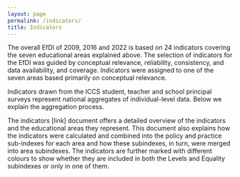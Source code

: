 ```yaml
---
layout: page
permalink: /indicators/
title: Indicators
---
```


The overall EfDI of 2009, 2016 and 2022 is based on 24 indicators covering the seven educational areas explained above. The selection of indicators for the EfDI was guided by conceptual relevance, reliability, consistency, and data availability, and coverage. Indicators were assigned to one of the seven areas based primarily on conceptual relevance.

Indicators drawn from the ICCS student, teacher and school principal surveys represent national aggregates of individual-level data. Below we explain the aggregation process.

The indicators [link] document offers a detailed overview of the indicators and the educational areas they represent. This document also explains how the indicators were calculated and combined into the policy and practice sub-indexes for each area and how these subindexes, in turn, were merged into area subindexes. The indicators are further marked with different colours to show whether they are included in both the Levels and Equality subindexes or only in one of them.
